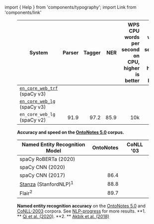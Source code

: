 import { Help } from 'components/typography'; import Link from 'components/link'

<!-- TODO: update, add project template -->

<figure>

| System                                                     | Parser | Tagger |  NER | WPS<br />CPU <Help>words per second on CPU, higher is better</Help> | WPS<br/>GPU <Help>words per second on GPU, higher is better</Help> |
| ---------------------------------------------------------- | -----: | -----: | ---: | ------------------------------------------------------------------: | -----------------------------------------------------------------: |
| [`en_core_web_trf`](/models/en#en_core_web_trf) (spaCy v3) |        |        |      |                                                                     |                                                                 6k |
| [`en_core_web_lg`](/models/en#en_core_web_lg) (spaCy v3)   |        |        |      |                                                                     |                                                                    |
| `en_core_web_lg` (spaCy v2)                                |   91.9 |   97.2 | 85.9 |                                                                 10k |                                                                    |

<figcaption class="caption">

**Accuracy and speed on the
[OntoNotes 5.0](https://catalog.ldc.upenn.edu/LDC2013T19) corpus.**

</figcaption>

</figure>

<figure>

| Named Entity Recognition Model                                                 | OntoNotes | CoNLL '03 |
| ------------------------------------------------------------------------------ | --------: | --------- |
| spaCy RoBERTa (2020)                                                           |
| spaCy CNN (2020)                                                               |           |
| spaCy CNN (2017)                                                               |      86.4 |
| [Stanza](https://stanfordnlp.github.io/stanza/) (StanfordNLP)<sup>1</sup>      |      88.8 |
| <Link to="https://github.com/flairNLP/flair" hideIcon>Flair</Link><sup>2</sup> |      89.7 |

<figcaption class="caption">

**Named entity recognition accuracy** on the
[OntoNotes 5.0](https://catalog.ldc.upenn.edu/LDC2013T19) and
[CoNLL-2003](https://www.aclweb.org/anthology/W03-0419.pdf) corpora. See
[NLP-progress](http://nlpprogress.com/english/named_entity_recognition.html) for
more results. **1. ** [Qi et al. (2020)](https://arxiv.org/pdf/2003.07082.pdf).
**2. ** [Akbik et al. (2018)](https://www.aclweb.org/anthology/C18-1139/)

</figcaption>

</figure>
